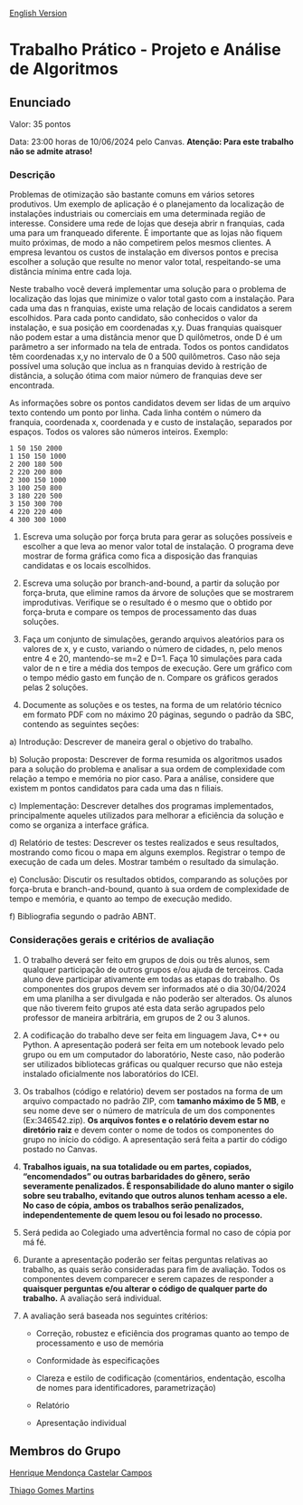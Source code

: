 [English Version](README.EN.md)

# Trabalho Prático - Projeto e Análise de Algoritmos

## Enunciado

Valor: 35 pontos

Data: 23:00 horas de 10/06/2024 pelo Canvas. **Atenção: Para este trabalho não se admite atraso!**

### Descrição

Problemas de otimização são bastante comuns em vários setores produtivos. Um exemplo de aplicação é o planejamento da localização de instalações industriais ou comerciais em uma determinada região de interesse. Considere uma rede de lojas que deseja abrir n franquias, cada uma para um franqueado diferente. É importante que as lojas não fiquem muito próximas, de modo a não competirem pelos mesmos clientes. A empresa levantou os custos de instalação em diversos pontos e precisa escolher a solução que resulte no menor valor total, respeitando-se uma distância mínima entre cada loja.

Neste trabalho você deverá implementar uma solução para o problema de localização das lojas que minimize o valor total gasto com a instalação. Para cada uma das n franquias, existe uma relação de locais candidatos a serem escolhidos. Para cada ponto candidato, são conhecidos o valor da instalação, e sua posição em coordenadas x,y. Duas franquias quaisquer não podem estar a uma distância menor que D quilômetros, onde D é um parâmetro a ser informado na tela de entrada. Todos os pontos candidatos têm coordenadas x,y no intervalo de 0 a 500 quilômetros. Caso não seja possível uma solução que inclua as n franquias devido à restrição de distância, a solução ótima com maior número de franquias deve ser encontrada.

As informações sobre os pontos candidatos devem ser lidas de um arquivo texto contendo um ponto por linha. Cada linha contém o número da franquia, coordenada x, coordenada y e custo de instalação, separados por espaços. Todos os valores são números inteiros. Exemplo:

```
1 50 150 2000
1 150 150 1000
2 200 180 500
2 220 200 800
2 300 150 1000
3 100 250 800
3 180 220 500
3 150 300 700
4 220 220 400
4 300 300 1000
```

1. Escreva uma solução por força bruta para gerar as soluções possíveis e escolher a que leva ao menor valor total de instalação. O programa deve mostrar de forma gráfica como fica a disposição das franquias candidatas e os locais escolhidos.

2. Escreva uma solução por branch-and-bound, a partir da solução por força-bruta, que elimine ramos da árvore de soluções que se mostrarem improdutivas. Verifique se o resultado é o mesmo que o obtido por força-bruta e compare os tempos de processamento das duas soluções.

3. Faça um conjunto de simulações, gerando arquivos aleatórios para os valores de x, y e custo, variando o número de cidades, n, pelo menos entre 4 e 20, mantendo-se m=2 e D=1. Faça 10 simulações para cada valor de n e tire a média dos tempos de execução. Gere um gráfico com o tempo médio gasto em função de n. Compare os gráficos gerados pelas 2 soluções.

4. Documente as soluções e os testes, na forma de um relatório técnico em formato PDF com no máximo 20 páginas, segundo o padrão da SBC, contendo as seguintes seções:

a) Introdução: Descrever de maneira geral o objetivo do trabalho.

b) Solução proposta: Descrever de forma resumida os algoritmos usados para a solução do problema e analisar a sua ordem de complexidade com relação a tempo e memória no pior caso. Para a análise, considere que existem m pontos candidatos para cada uma das n filiais.

c) Implementação: Descrever detalhes dos programas implementados, principalmente aqueles utilizados para melhorar a eficiência da solução e como se organiza a interface gráfica.

d) Relatório de testes: Descrever os testes realizados e seus resultados, mostrando como ficou o mapa em alguns exemplos. Registrar o tempo de execução de cada um deles. Mostrar também o resultado da simulação.

e) Conclusão: Discutir os resultados obtidos, comparando as soluções por força-bruta e branch-and-bound, quanto à sua ordem de complexidade de tempo e memória, e quanto ao tempo de execução medido.

f) Bibliografia segundo o padrão ABNT.

### Considerações gerais e critérios de avaliação

1. O trabalho deverá ser feito em grupos de dois ou três alunos, sem qualquer participação de outros grupos e/ou ajuda de terceiros. Cada aluno deve participar ativamente em todas as etapas do trabalho. Os componentes dos grupos devem ser informados até o dia 30/04/2024 em uma planilha a ser divulgada e não poderão ser alterados. Os alunos que não tiverem feito grupos até esta data serão agrupados pelo professor de maneira arbitrária, em grupos de 2 ou 3 alunos.

2. A codificação do trabalho deve ser feita em linguagem Java, C++ ou Python. A apresentação poderá ser feita em um notebook levado pelo grupo ou em um computador do laboratório, Neste caso, não poderão ser utilizados bibliotecas gráficas ou qualquer recurso que não esteja instalado oficialmente nos laboratórios do ICEI.

3. Os trabalhos (código e relatório) devem ser postados na forma de um arquivo compactado no padrão ZIP, com **tamanho máximo de 5 MB**, e seu nome deve ser o número de matrícula de um dos componentes (Ex:346542.zip). **Os arquivos fontes e o relatório devem estar no diretório raiz** e devem conter o nome de todos os componentes do grupo no início do código. A apresentação será feita a partir do código postado no Canvas.

4. **Trabalhos iguais, na sua totalidade ou em partes, copiados, “encomendados” ou outras barbaridades do gênero, serão severamente penalizados. É responsabilidade do aluno manter o sigilo sobre seu trabalho, evitando que outros alunos tenham acesso a ele. No caso de cópia, ambos os trabalhos serão penalizados, independentemente de quem lesou ou foi lesado no processo.**

5. Será pedida ao Colegiado uma advertência formal no caso de cópia por má fé.

6. Durante a apresentação poderão ser feitas perguntas relativas ao trabalho, as quais serão consideradas para fim de avaliação. Todos os componentes devem comparecer e serem capazes de responder a **quaisquer perguntas e/ou alterar o código de qualquer parte do trabalho.** A avaliação será individual.

7. A avaliação será baseada nos seguintes critérios:

   * Correção, robustez e eficiência dos programas quanto ao tempo de processamento e uso de memória

   * Conformidade às especificações

   * Clareza e estilo de codificação (comentários, endentação, escolha de nomes para identificadores, parametrização)

   * Relatório

   * Apresentação individual

## Membros do Grupo

[Henrique Mendonça Castelar Campos](https://github.com/Henriquemcc)

[Thiago Gomes Martins](https://github.com/Thi23gm)